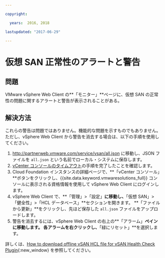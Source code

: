 ```yaml
---

copyright:

  years:  2016, 2018

lastupdated: "2017-06-29"

---
```


# 仮想 SAN 正常性のアラートと警告

## 問題
VMware vSphere Web Client の**「モニター」**ページに、仮想 SAN の正常性の問題に関するアラートと警告が表示されることがある。

## 解決方法
これらの警告は問題ではありません。機能的な問題を示すものでもありません。 ただし、vSphere Web Client から警告を消去する場合は、以下の手順を使用してください。

1. http://partnerweb.vmware.com/service/vsan/all.json に移動し、JSON ファイルを `all.json` という名前でローカル・システムに保存します。
2. [vCenter コンソールのタイムアウト](trbl_timeout_vc_console.html)の手順を完了したことを確認します。
3. Cloud Foundation インスタンスの詳細ページで、**「vCenter コンソール」**ボタンをクリックし、{{site.data.keyword.vmwaresolutions_full}} コンソールに表示される資格情報を使用して vSphere Web Client にログインします。
4. vSphere Web Client で、**「管理」>「設定」**に移動し、**「仮想 SAN」>「健全性」>「HCL データベース」**セクションを開きます。 **「ファイルから更新」**をクリックし、先ほど保存した `all.json` ファイルをアップロードします。
5. 警告を消去するには、vSphere Web Client の右上の**「アラーム」**ペインに移動します。 各アラームを右クリックし、**「緑にリセット」**を選択します。

詳しくは、[How to download offline vSAN HCL file for vSAN Health Check Plugin](http://www.virtuallyghetto.com/2015/05/how-to-download-offline-vsan-hcl-file-for-vsan-health-check-plugin.html){:new_window} を参照してください。
